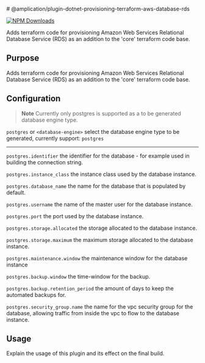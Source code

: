 \# @amplication/plugin-dotnet-provisioning-terraform-aws-database-rds

[![NPM Downloads](https://img.shields.io/npm/dt/@amplication/plugin-dotnet-provisioning-terraform-aws-database-rds)](https://www.npmjs.com/package/@amplication/plugin-dotnet-provisioning-terraform-aws-database-rds)

Adds terraform code for provisioning Amazon Web Services Relational Database Service (RDS) as an addition to the 'core' terraform code base.

## Purpose

Adds terraform code for provisioning Amazon Web Services Relational Database Service (RDS) as an addition to the 'core' terraform code base.

## Configuration

> **Note**
> Currently only postgres is supported as a to be generated database engine type.

`postgres` or `<database-engine>` select the database engine type to be generated, currently support: `postgres`

---

`postgres.identifier` the identifier for the database - for example used in building the connection string.

`postgres.instance_class` the instance class used by the database instance.

`postgres.database_name` the name for the database that is populated by default.

`postgres.username` the name of the master user for the database instance.

`postgres.port` the port used by the database instance.

`postgres.storage.allocated` the storage allocated to the database instance.

`postgres.storage.maximum` the maximum storage allocated to the database instance.

`postgres.maintenance.window` the maintenance window for the database instance

`postgres.backup.window` the time-window for the backup.

`postgres.backup.retention_period` the amount of days to keep the automated backups for.

`postgres.security_group.name` the name for the vpc security group for the database, allowing traffic from inside the vpc to flow to the database instance.

## Usage

Explain the usage of this plugin and its effect on the final build.
